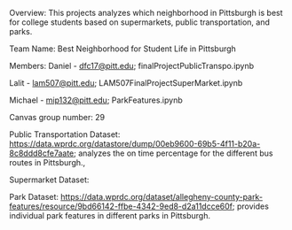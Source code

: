 Overview: This projects analyzes which neighborhood in Pittsburgh is best for college students based on supermarkets, public transportation, and parks.

Team Name: Best Neighborhood for Student Life in Pittsburgh

Members: Daniel - dfc17@pitt.edu; finalProjectPublicTranspo.ipynb

Lalit - lam507@pitt.edu; LAM507FinalProjectSuperMarket.ipynb

Michael - mip132@pitt.edu; ParkFeatures.ipynb

Canvas group number: 29

Public Transportation Dataset: https://data.wprdc.org/datastore/dump/00eb9600-69b5-4f11-b20a-8c8ddd8cfe7aate; analyzes the on time percentage for the different bus routes in Pittsburgh.,

Supermarket Dataset: 

Park Dataset: https://data.wprdc.org/dataset/allegheny-county-park-features/resource/9bd66142-ffbe-4342-9ed8-d2a11dcce60f; provides individual park features in different parks in Pittsburgh.
